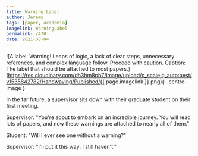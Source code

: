 ```yaml
---
title: Warning Label
author: Jeremy
tags: [paper, academia]
imagelink: WarningLabel
permalink: /470
date: 2021-08-04
---
```


![A label: Warning! Leaps of logic, a lack of clear steps, unnecessary references, and complex language follow. Proceed with caution. Caption: The label that should be attached to most papers.](https://res.cloudinary.com/dh3hm8pb7/image/upload/c_scale,q_auto:best/v1535842782/Handwaving/Published/{{ page.imagelink }}.png){: .centre-image }

In the far future, a supervisor sits down with their graduate student on their first meeting.

Supervisor: "You're about to embark on an incredible journey. You will read lots of papers, and now these warnings are attached to nearly all of them."

Student: "Will I ever see one without a warning?"

Supervisor: "I'll put it this way: I still haven't."
